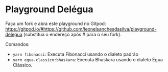 # Playground Delégua

Faça um fork e abra este playground no Gitpod: https://gitpod.io/#https://github.com/leonelsanchesdasilva/playground-delegua (substitua o endereço após # para o seu fork).

Comandos:

- `yarn fibonacci`: Executa Fibonacci usando o dialeto padrão
- `yarn egua-classico:bhaskara`: Executa Bhaskara usando o dialeto Égua Clássico.